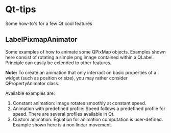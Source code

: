# Qt-tips
Some how-to's for a few Qt cool features

## LabelPixmapAnimator
Some examples of how to animate some QPixMap objects. Examples shown here consist
of rotating a simple png image contained within a QLabel. Principle can easily
be extended to other features.

__Note:__ To create an animation that only interract on basic properties of
a widget (such as position or size), you may rather consider QPropertyAnimator
class.

Available examples are:
1. Constant animation: Image rotates smoothly at constant speed.
1. Animation with predefined profile: Speed follows a predefined profile
for speed. There are several profiles available in Qt.
1. Custom animation: Equation for animation computation is user-defined. Example
shown here is a non linear movement.
